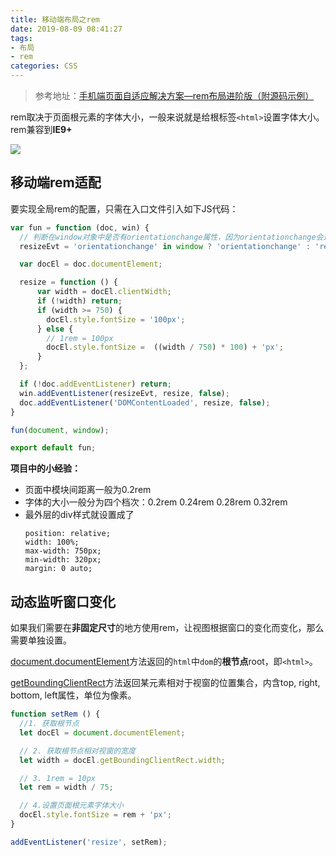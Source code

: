 ```yaml
---
title: 移动端布局之rem
date: 2019-08-09 08:41:27
tags: 
- 布局
- rem
categories: CSS
---
```



> 参考地址：[手机端页面自适应解决方案—rem布局进阶版（附源码示例）](https://www.jianshu.com/p/985d26b40199)



<!-- more -->



rem取决于页面根元素的字体大小，一般来说就是给根标签`<html>`设置字体大小。
rem兼容到**IE9+**

![](https://frank-database.oss-cn-hangzhou.aliyuncs.com/img/20190807143751.png)



## 移动端rem适配

要实现全局rem的配置，只需在入口文件引入如下JS代码：

```javascript
var fun = function (doc, win) {
  // 判断在window对象中是否有orientationchange属性，因为orientationchange会遇到兼容性问题
  resizeEvt = 'orientationchange' in window ? 'orientationchange' : 'resize';

  var docEl = doc.documentElement;

  resize = function () {
      var width = docEl.clientWidth;
      if (!width) return;
      if (width >= 750) {
        docEl.style.fontSize = '100px';
      } else {
        // 1rem = 100px
        docEl.style.fontSize =  ((width / 750) * 100) + 'px';
      }
  };

  if (!doc.addEventListener) return;
  win.addEventListener(resizeEvt, resize, false);
  doc.addEventListener('DOMContentLoaded', resize, false);
}

fun(document, window);

export default fun;
```

**项目中的小经验：**
- 页面中模块间距离一般为0.2rem
- 字体的大小一般分为四个档次：0.2rem 0.24rem 0.28rem 0.32rem
- 最外层的div样式就设置成了
  ```
  position: relative;
  width: 100%;
  max-width: 750px;
  min-width: 320px;
  margin: 0 auto;
  ```




## 动态监听窗口变化

如果我们需要在**非固定尺寸**的地方使用rem，让视图根据窗口的变化而变化，那么需要单独设置。

[document.documentElement](https://developer.mozilla.org/zh-CN/docs/Web/API/Document/documentElement)方法返回的`html`中`dom`的**根节点**root，即`<html>`。

[getBoundingClientRect](https://developer.mozilla.org/zh-CN/docs/Web/API/Element/getBoundingClientRect)方法返回某元素相对于视窗的位置集合，内含top, right, bottom, left属性，单位为像素。

```javascript
function setRem () {
  //1. 获取根节点
  let docEl = document.documentElement;

  // 2. 获取根节点相对视窗的宽度
  let width = docEl.getBoundingClientRect.width;

  // 3. 1rem = 10px
  let rem = width / 75;

  // 4.设置页面根元素字体大小
  docEl.style.fontSize = rem + 'px';
}

addEventListener('resize', setRem);
```

